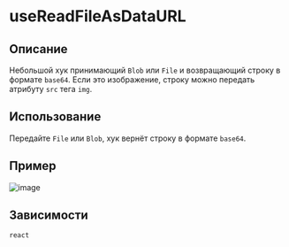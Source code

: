 # useReadFileAsDataURL

## Описание

Небольшой хук принимающий `Blob` или `File` и возвращающий строку в формате `base64`. Если это изображение, строку можно передать атрибуту `src` тега `img`.

## Использование

Передайте `File` или `Blob`, хук вернёт строку в формате `base64`. 

## Пример

![image](https://github.com/fullstack-development/front-end-best-practices/assets/90761929/5207fff0-4e6e-44f0-839b-e9396cdb1db7)


## Зависимости

`react`
